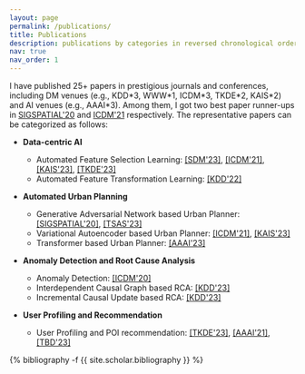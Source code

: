 ```yaml
---
layout: page
permalink: /publications/
title: Publications
description: publications by categories in reversed chronological order. 
nav: true
nav_order: 1
---
```


I have published 25+ papers in prestigious journals and conferences, including DM venues (e.g., KDD\*3, WWW\*1, ICDM\*3, TKDE\*2, KAIS\*2) and AI venues (e.g., AAAI\*3). Among them, I got two best paper runner-ups in [SIGSPATIAL'20](https://dl.acm.org/doi/abs/10.1145/3397536.3422268) and [ICDM'21](https://ieeexplore.ieee.org/abstract/document/9679173) respectively.  The representative papers can be categorized as follows:

- **Data-centric AI** 
    - Automated Feature Selection Learning: 
    [[SDM'23]](https://epubs.siam.org/doi/abs/10.1137/1.9781611977653.ch87),
    [[ICDM'21]](https://ieeexplore.ieee.org/abstract/document/9679029),
    [[KAIS'23]](https://link.springer.com/article/10.1007/s10115-022-01812-3),
    [[TKDE'23]](https://ieeexplore.ieee.org/abstract/document/10100894)
    - Automated Feature Transformation Learning:
    [[KDD'22]](https://dl.acm.org/doi/abs/10.1145/3534678.3539278)
- **Automated Urban Planning**
    - Generative Adversarial Network based Urban Planner: 
    [[SIGSPATIAL'20]](https://dl.acm.org/doi/abs/10.1145/3397536.3422268), [[TSAS'23]](https://dl.acm.org/doi/abs/10.1145/3524302)
    - Variational Autoencoder based Urban Planner: 
    [[ICDM'21]](https://ieeexplore.ieee.org/abstract/document/9679173),
    [[KAIS'23]](https://link.springer.com/article/10.1007/s10115-022-01801-6)
    - Transformer based Urban Planner:
    [[AAAI'23]](https://ojs.aaai.org/index.php/AAAI/article/view/25589)

- **Anomaly Detection and Root Cause Analysis**
    - Anomaly Detection: [[ICDM'20]](https://ieeexplore.ieee.org/abstract/document/9338292)
    - Interdependent Causal Graph based RCA: [[KDD'23]](https://arxiv.org/abs/2302.01987)
    - Incremental Causal Update based RCA: [[KDD'23]](https://arxiv.org/abs/2305.10638)

- **User Profiling and Recommendation**
    - User Profiling and POI recommendation: 
    [[TKDE'23]](https://ieeexplore.ieee.org/abstract/document/10108018),
    [[AAAI'21]](https://ojs.aaai.org/index.php/AAAI/article/view/16567),
    [[TBD'23]](https://ieeexplore.ieee.org/abstract/document/9921335)



<!-- _pages/publications.md -->
<div class="publications">

{% bibliography -f {{ site.scholar.bibliography }} %}

</div>
